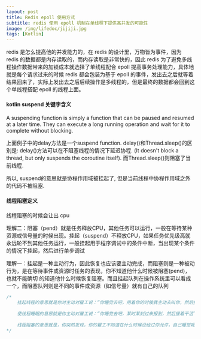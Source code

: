 ```yaml
---
layout: post
title: Redis epoll 使用方式
subtitle: redis 使用 epoll 机制在单线程下提供高并发的可能性
image: /img/lifedoc/jijiji.jpg
tags: [Kotlin]
---
```


redis 是怎么提高他的并发能力的，在 redis 的设计里，万物皆为事件，因为 redis 的数据都是内存读取的，而内存读取是非常快的，因此 redis 为了避免多线程操作数据带来的加锁成本就选择了单线程配合 epoll 提高事务处理能力，具体地就是每个请求过来的时候 redis 都会包装为基于 epoll 的事件，发出去之后就等着结果回来了，实际上发出去之后后续操作是多线程的，但是最终的数据都会回到这个单线程搭配 epoll 的线程上面。

#### kotlin suspend 关键字含义

A suspending function is simply a function that can be paused and resumed at a later time. They can execute a long running operation and wait for it to complete without blocking.

上面例子中的delay方法是一个suspend function.
delay()和Thread.sleep()的区别是: delay()方法可以在不阻塞线程的情况下延迟协程. (It doesn't block a thread, but only suspends the coroutine itself). 而Thread.sleep()则阻塞了当前线程.

所以, suspend的意思就是协程作用域被挂起了, 但是当前线程中协程作用域之外的代码不被阻塞.

#### 线程阻塞定义

线程阻塞的时候会让出 cpu 

理解二：阻塞（pend）就是任务释放CPU，其他任务可以运行，一般在等待某种资源或信号量的时候出现。挂起（suspend）不释放CPU，如果任务优先级高就永远轮不到其他任务运行，一般挂起用于程序调试中的条件中断，当出现某个条件的情况下挂起，然后进行单步调试

理解一：挂起是一种主动行为，因此恢复也应该要主动完成，而阻塞则是一种被动行为，是在等待事件或资源时任务的表现，你不知道他什么时候被阻塞(pend)，也就不能确切 的知道他什么时候恢复阻塞。而且挂起队列在操作系统里可以看成一个，而阻塞队列则是不同的事件或资源（如信号量）就有自己的队列

```java
/*
    挂起线程的意思就是你对主动对雇工说：“你睡觉去吧，用着你的时候我主动去叫你，然后接着干活”。
    
    使线程睡眠的意思就是你主动对雇工说：“你睡觉去吧，某时某刻过来报到，然后接着干活”。
    
    线程阻塞的意思就是，你突然发现，你的雇工不知道在什么时候没经过你允许，自己睡觉呢，但是你不能怪雇工，肯定你 这个雇主没注意，本来你让雇工扫地，结果扫帚被偷了或被邻居家借去了，你又没让雇工继续干别的活，他就只好睡觉了。至于扫帚回来后，雇工会不会知道，会不会继续干活，你不用担心，雇工一旦发现扫帚回来了，他就会自己去干活的。因为雇工受过良好的培训。这个培训机构就是操作系统。
*/
```


